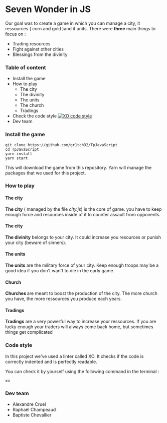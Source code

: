 <h1> Seven Wonder in JS </h1>

<p>Our goal was to create a game in which you can manage a city, it ressources 
( corn and gold )and it units. There were <strong>three</strong> main things to focus on :
</p>

* Trading resources
* Fight against other cities
* Blessings from the divinity

<h3> Table of content </h3>

  * Install the game
  * How to play
    * The city
    * The divinity
    * The units
    * The church
    * Tradings
  * Check the code style  [![XO code style](https://img.shields.io/badge/code_style-XO-5ed9c7.svg)](https://github.com/xojs/xo)
  * Dev team

<h3>Install the game</h3>

```
git clone https://github.com/gr1tch32/TpJavaScript
cd TpJavaScript
yarn install
yarn start
```
This will download the game from this repository. Yarn will manage the packages 
that we used for this project. 

<h3>How to play</h3>

<h4>The city</h4>

<strong>The city</strong> ( managed by the file _city.js_) is the core of game. 
you have to keep enough force and resources inside of it to counter assault from
 opponents. 

<h4>The city</h4>

<strong>The divinity</strong> belongs to your city. It could increase you 
resources or punish your city (beware of sinners).

<h4>The units</h4>

<strong>The units</strong> are the military force of your city. Keep enough 
troops may be a good idea if you don't wan't to die in the early game. 


<h4>Church</h4>                                                         
                                                                           
<strong>Churches </strong> are meant to boost the production of the city. 
The more church you have, the more ressources you produce each years.    

<h4>Tradings</h4>

<strong>Tradings</strong> are a very powerful way to increase your ressources. 
If you are lucky enough your traders will always come back home, but sometimes 
things get complicated


<h3>Code style </h3>

In this project we've used a linter called XO. 
It checks if the code is correctly indented and is perfectly readable. 

You can check it by yourself using the following command in the terminal : 

```
xo
```

<h3>Dev team</h3>

* Alexandre Cruel
* Raphaël Champeaud  
* Baptiste Chevallier
